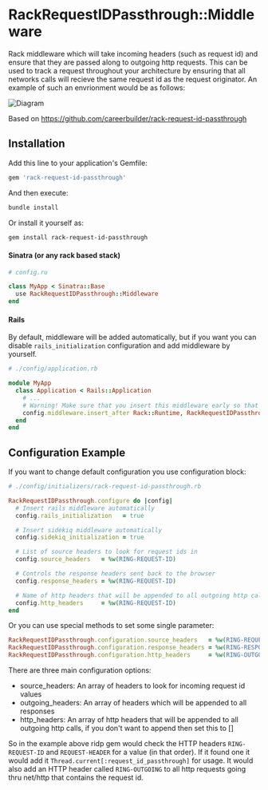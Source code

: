 # RackRequestIDPassthrough::Middleware

Rack middleware which will take incoming headers (such as request id) and ensure that they are passed along to outgoing http requests.
This can be used to track a request throughout your architecture by ensuring that all networks calls will recieve the same request id as the request originator.  An example of such an envrionment would be as follows:

![Diagram](https://raw.githubusercontent.com/blddmnd/rack-request-id-passthrough/master/diagram.png "Diagram")

Based on https://github.com/careerbuilder/rack-request-id-passthrough

## Installation

Add this line to your application's Gemfile:

```ruby
gem 'rack-request-id-passthrough'
```

And then execute:
```bash
bundle install
```

Or install it yourself as:
```bash
gem install rack-request-id-passthrough
```

#### Sinatra (or any rack based stack)

```ruby
# config.ru

class MyApp < Sinatra::Base
  use RackRequestIDPassthrough::Middleware
end
```

#### Rails
By default, middleware will be added automatically, but if you want you can disable `rails_initialization` configuration and add middleware by yourself.

```ruby
# ./config/application.rb

module MyApp
  class Application < Rails::Application
    # ...
    # Warning! Make sure that you insert this middleware early so that you can capture all relevant network calls
    config.middleware.insert_after Rack::Runtime, RackRequestIDPassthrough::Middleware
  end
end
```

## Configuration Example

If you want to change default configuration you use configuration block:
```ruby
# ./config/initializers/rack-request-id-passthrough.rb

RackRequestIDPassthrough.configure do |config|
  # Insert rails middleware automatically
  config.rails_initialization   = true

  # Insert sidekiq middleware automatically
  config.sidekiq_initialization = true

  # List of source headers to look for request ids in
  config.source_headers   = %w(RING-REQUEST-ID)

  # Controls the response headers sent back to the browser
  config.response_headers = %w(RING-REQUEST-ID)

  # Name of http headers that will be appended to all outgoing http calls
  config.http_headers     = %w(RING-REQUEST-ID)
end
```

Or you can use special methods to set some single parameter:
```ruby
RackRequestIDPassthrough.configuration.source_headers   = %w(RING-REQUEST-ID REQUEST-HEADER)
RackRequestIDPassthrough.configuration.response_headers = %w(RING-RESPONSE)
RackRequestIDPassthrough.configuration.http_headers     = %w(RING-OUTGOING)
```

There are three main configuration options:
- source_headers: An array of headers to look for incoming request id values
- outgoing_headers: An array of headers which will be appended to all responses
- http_headers: An array of http headers that will be appended to all outgoing http calls, if you don't want to append then set this to []

So in the example above ridp gem would check the HTTP headers `RING-REQUEST-ID` and `REQUEST-HEADER` for a value (in that order). If it found one it would add it `Thread.current[:request_id_passthrough]` for usage. It would also add an HTTP header called `RING-OUTGOING` to all http requests going thru net/http that contains the request id.
